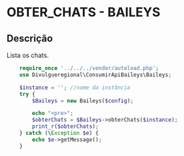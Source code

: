 #  OBTER_CHATS - BAILEYS

## Descrição
Lista os chats.

```php
    require_once '../../../vendor/autoload.php';
    use Divulgueregional\ConsumirApiBaileys\Baileys;

    $instance = ''; //nome da instância
    try {
        $Baileys = new Baileys($config);

        echo "<pre>";
        $obterChats = $Baileys->obterChats($instance);
        print_r($obterChats);
    } catch (\Exception $e) {
        echo $e->getMessage();
    }
```